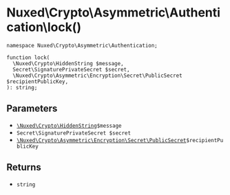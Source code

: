 # Nuxed\\Crypto\\Asymmetric\\Authentication\\lock()




``` Hack
namespace Nuxed\Crypto\Asymmetric\Authentication;

function lock(
  \Nuxed\Crypto\HiddenString $message,
  Secret\SignaturePrivateSecret $secret,
  \Nuxed\Crypto\Asymmetric\Encryption\Secret\PublicSecret $recipientPublicKey,
): string;
```




## Parameters




+ [` \Nuxed\Crypto\HiddenString `](<class.Nuxed.Crypto.HiddenString.md>)`` $message ``
+ ` Secret\SignaturePrivateSecret $secret `
+ [` \Nuxed\Crypto\Asymmetric\Encryption\Secret\PublicSecret `](<class.Nuxed.Crypto.Asymmetric.Encryption.Secret.PublicSecret.md>)`` $recipientPublicKey ``




## Returns




* ` string `